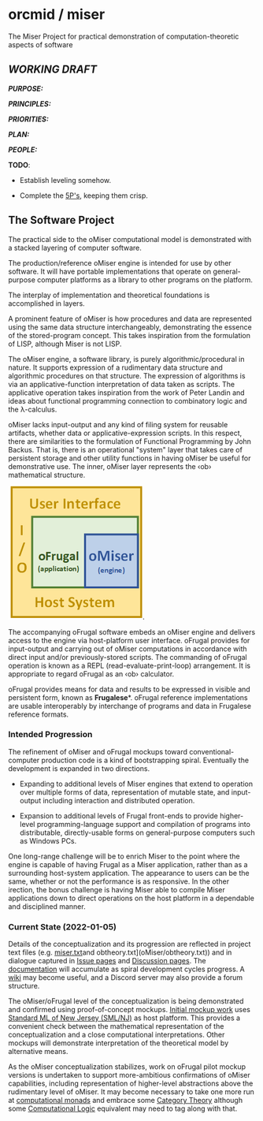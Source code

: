 <!-- README.md 1.1.0               UTF-8                           2022-01-05
     ---1----|----2----|----3----|----4----|----5----|----6----|----7----|--*>
                      orcmid/miser Introduction
     -->

# orcmid / miser #

The Miser Project for practical demonstration of computation-theoretic aspects of software

## ***WORKING DRAFT*** ##

***PURPOSE:***

***PRINCIPLES:***

***PRIORITIES:***

***PLAN:***

***PEOPLE:***

**TODO**:

* Establish leveling somehow.

* Complete the
[5P's](https://ceklog.kindel.com/2011/06/14/the-5-ps-achieving-focus-in-any-endeavor/),
keeping them crisp.

## The Software Project ##

The practical side to the oMiser computational model is demonstrated with a
stacked layering of computer software.

The production/reference oMiser engine is intended for use by other software.
It will have portable implementations that operate on general-purpose computer
platforms as a library to other programs on the platform.

The interplay of implementation and theoretical foundations is accomplished in
layers.

A prominent feature of oMiser is how procedures and data are represented using
the same data structure interchangeably, demonstrating the essence of the
stored-program concept.  This takes inspiration from the formulation of LISP,
although Miser is not LISP.

The oMiser engine, a software library, is purely algorithmic/procedural in
nature.  It supports expression of a rudimentary data structure and
algorithmic procedures on that structure.  The expression of algorithms is via
an applicative-function interpretation of data taken as scripts. The
applicative operation takes inspiration from the work of Peter Landin and
ideas about functional programming connection to combinatory logic and the
λ-calculus.

oMiser lacks input-output and any kind of filing system for reusable
artifacts, whether data or applicative-expression scripts.  In this respect,
there are similarities to the formulation of Functional Programming by John
Backus.  That is, there is an operational "system" layer that takes care of
persistent storage and other utility functions in having oMiser be useful for
demonstrative use.  The inner, oMiser layer represents the ‹ob› mathematical
structure.

![Hosting oFrugal/oMiser](https://github.com/orcmid/miser/blob/master/oMiser/mockups/SML/tutorials/omiser-2017-11-08-0920-1stStack.png).

The accompanying oFrugal software embeds an oMiser engine and delivers access
to the engine via host-platform user interface.  oFrugal provides for
input-output and carrying out of oMiser computations in accordance with direct
input and/or previously-stored scripts.  The commanding of oFrugal operation
is known as a REPL (read-evaluate-print-loop) arrangement.  It is appropriate
to regard oFrugal as an ‹ob› calculator.

oFrugal provides means for data and results to be expressed in visible and
persistent form, known as **Frugalese***.  oFrugal reference implementations
are usable interoperably by interchange of programs and data in Frugalese
reference formats.


### Intended Progression ###

The refinement of oMiser and oFrugal mockups toward conventional-computer
production code is a kind of bootstrapping spiral.  Eventually the development
is expanded in two directions.

* Expanding to additional levels of Miser engines that extend to operation
  over multiple forms of data, representation of mutable state, and
  input-output including interaction and distributed operation.

* Expansion to additional levels of Frugal front-ends to provide higher-level
  programming-language support and compilation of programs into distributable,
  directly-usable forms on general-purpose computers such as Windows PCs.

 One long-range challenge will be to enrich Miser to the point where the
 engine is capable of having Frugal as a Miser application, rather than as a
 surrounding host-system application.  The appearance to users can be the
 same, whether or not the performance is as responsive.  In the other
 irection, the bonus challenge is having Miser able to compile Miser
 applications down to direct operations on the host platform in a dependable
 and disciplined manner.

### Current State (2022-01-05) ###

Details of the conceptualization and its progression are reflected in project
text files (e.g. [miser.txt](miser.txt)and obtheory.txt](oMiser/obtheory.txt))
and in dialogue captured in
[Issue pages](https://github.com/orcmid/miser/issues) and
[Discussion pages](https://github.com/orcmid/miser/discussions).  The
[documentation](https://orcmid.github.io/miser/) will accumulate as spiral
development cycles progress. A [wiki](https://github.com/orcmid/miser/wiki)
may become useful, and a Discord server may also provide a forum structure.

The oMiser/oFrugal level of the conceptualization is being demonstrated and confirmed using proof-of-concept mockups.
[Initial mockup work](oMiser/mockups/mockups.txt) uses
[Standard ML of New Jersey (SML/NJ)](https://www.smlnj.org/) as host platform.
This provides a convenient check between the mathematical representation of
the conceptualization and a close computational interpretations.  Other
mockups will demonstrate interpretation of the theoretical model by
alternative means.

As the oMiser conceptualization stabilizes, work on oFrugal pilot mockup
versions is undertaken to support more-ambitious confirmations of oMiser capabilities, including representation of higher-level abstractions above the
rudimentary level of oMiser.  It may become necessary to take one more run at
[computational monads](https://en.wikipedia.org/wiki/Monad_(functional_programming))
and embrace some
[Category Theory](https://en.wikipedia.org/wiki/Category_theory)
although some
[Computational Logic](https://www.cs.utexas.edu/users/moore/acl2/) equivalent
may need to tag along with that.

<!-- ---1----|----2----|----3----|----4----|----5----|----6----|----7----|--*

1.1.0 2022-01-05T21:49Z Smoothing and Revision of Text, Progression, Current
      State
1.0.1 2018-08-26 Added TODOs and 5Ps placeholer
1.0.0 2018-01-11 Initial Stable README

                           end of miser/README.md
     -->
